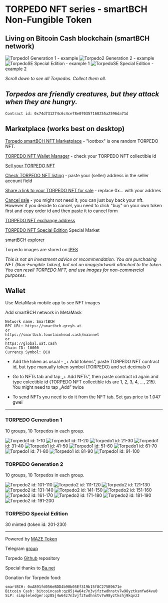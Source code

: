 # TORPEDO NFT series - smartBCH Non-Fungible Token

## Living on Bitcoin Cash blockchain (smartBCH network)

![Torpedo1](img/torpedoG1200/torpedo1.png) Generation 1 - example
![Torpedo2](img/torpedoG2200/torpedo11.png) Generation 2 - example
![TorpedoSE](img/torpedoSE/torpedoSE3-200.png) Special Edition - example 1
![TorpedoSE](img/torpedoSE/torpedoSE11-200.png) Special Edition - example 2

_Scroll down to see all Torpedos. Collect them all._

## _Torpedos are friendly creatures, but they attack when they are hungry._

`Contract id: 0x74d731274c6c4ce78e070357160255a2596da71d`

## Marketplace (works best on desktop)

[Torpedo smartBCH NFT Marketplace](https://ba.net/torpedo) - "lootbox" is one random TORPEDO NFT.

[TORPEDO NFT Wallet Manager](https://ba.net/torpedo/nft/wallet.html) - check your TORPEDO NFT collectible id

[Sell your TORPEDO NFT](https://ba.net/torpedo/sell.html)

[Check TORPEDO NFT listing](https://ba.net/torpedo) - paste your (seller) address in the seller account field

[Share a link to your TORPEDO NFT for sale](https://ba.net/torpedo/share.html?seller=0xA891fd056eBDD4b90b05Ef319b15f8C275B9671e) - replace 0x... with your addrres

[Cancel sale](https://ba.net/torpedo/cancel.html) - you might not need it, you can just buy back your nft. However if you decide to cancel, you need to click "buy" on your own token first and copy order id and then paste it to cancel form

[TORPEDO NFT exchange address](https://www.smartscan.cash/address/0x4DF941C3356DA878D07E18906fCcd4FBc48eeD58)

[TORPEDO NFT Special Edition](market.md) Special Market

smartBCH [explorer](https://www.smartscan.cash/address/0x74d731274C6c4ce78E070357160255A2596DA71d)

Torpedo images are stored on [IPFS](https://ipfs.io) 

_This is not an investment advice or recommendation. You are purchasing NFT (Non-Fungible Token), but not an image/artwork attached to the token. You can resell TORPEDO NFT, and use images for non-commercial purposes._

## Wallet

Use MetaMask mobile app to see NFT images

Add smartBCH network in MetaMask

```
Network name: SmartBCH
RPC URL: https://smartbch.greyh.at
or
https://smartbch.fountainhead.cash/mainnet
or
https://global.uat.cash
Chain ID: 10000
Currency Symbol: BCH
```

- Add the token as usual - „+ Add tokens”, paste TORPEDO NFT contract id, but type manually token symbol (TORPEDO) and set decimals 0

- Go to NFTs tab and tap „+ Add NFTs”, then paste contract id again and type colectible id (TORPEDO NFT collectible ids are 1, 2, 3, 4, …, 215). You might need to tap „Add” twice

- To send NFTs you need to do it from the NFT tab. Set gas price to 1.047 gwei

---------------------------------------------------------------------

### TORPEDO Generation 1

10 groups, 10 Torpedos in each group.

![Torpedo1](img/torpedoG1200/torpedo1.png) id: 1-10
![Torpedo1](img/torpedoG1200/torpedo2.png) id: 11-20
![Torpedo1](img/torpedoG1200/torpedo3.png) id: 21-30
![Torpedo1](img/torpedoG1200/torpedo4.png) id: 31-40
![Torpedo1](img/torpedoG1200/torpedo5.png) id: 41-50
![Torpedo1](img/torpedoG1200/torpedo8.png) id: 51-60
![Torpedo1](img/torpedoG1200/torpedo6.png) id: 61-70
![Torpedo1](img/torpedoG1200/torpedo7.png) id: 71-80
![Torpedo1](img/torpedoG1200/torpedo9.png) id: 81-90
![Torpedo1](img/torpedoG1200/torpedo10.png) id: 91-100

### TORPEDO Generation 2

10 groups, 10 Torpedos in each group.

![Torpedo2](img/torpedoG2200/torpedo11.png) id: 101-110
![Torpedo2](img/torpedoG2200/torpedo12.png) id: 111-120
![Torpedo2](img/torpedoG2200/torpedo13.png) id: 121-130
![Torpedo2](img/torpedoG2200/torpedo14.png) id: 131-140
![Torpedo2](img/torpedoG2200/torpedo15.png) id: 141-150
![Torpedo2](img/torpedoG2200/torpedo16.png) id: 151-160
![Torpedo2](img/torpedoG2200/torpedo17.png) id: 161-170
![Torpedo2](img/torpedoG2200/torpedo18.png) id: 171-180
![Torpedo2](img/torpedoG2200/torpedo19.png) id: 181-190
![Torpedo2](img/torpedoG2200/torpedo20.png) id: 191-200

### TORPEDO Special Edition

30 minted (token id: 201-230)

---------------------------------------------------------------------

Powered by [MAZE Token](https://mazetoken.github.io)

Telegram [group](https://t.me/mazetokens)

Torpedo [Github](https://github.com/mazetoken/torpedoNFT) repository

Special thanks to [Ba.net](https://ba.net)

Donation for Torpedo food:

```
smartBCH: 0xA891fd056eBDD4b90b05Ef319b15f8C275B9671e
Bitcoin Cash: bitcoincash:qz85j4w64z7n3vjfztwdhnstv7w98yztksmfwd4vu0
SLP: simpleledger:qz85j4w64z7n3vjfztwdhnstv7w98yztkshj9kqvz3
```